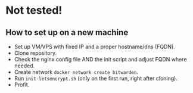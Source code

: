 # Not tested!

## How to set up on a new machine
- Set up VM/VPS with fixed IP and a proper hostname/dns (FQDN).
- Clone repository.
- Check the nginx config file AND the init script and adjust FQDN where needed.
- Create network `docker network create bitwarden`.
- Run `init-letsencrypt.sh` (only on the first run, right after cloning).
- Profit.
